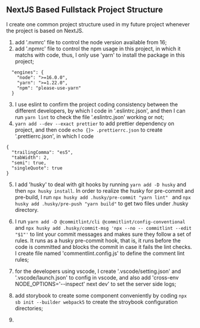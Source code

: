 ## NextJS Based Fullstack Project Structure 

I create one common project structure used in my future project whenever the project is based on NextJS.

1. add '.nvmrc' file to control the node version available from 16;
2. add '.npmrc' file to control the npm usage in this project, in which it matchs with code, thus, I only use 'yarn' to install the package in this project;
```
  "engines": {
    "node": ">=16.0.0",
    "yarn": ">=1.22.0",
    "npm": "please-use-yarn"
  }
```
3. I use eslint to confirm the project coding consistency between the different developers, by which I code in '.eslintrc.json', and then I can run `yarn lint` to check the file '.eslintrc.json' working or not;
4. `yarn add --dev --exact prettier` to add prettier dependency on project, and then code `echo {}> .prettierrc.json` to create '.prettierrc.json', in which I code 
```
{
  "trailingComma": "es5",
  "tabWidth": 2,
  "semi": true,
  "singleQuote": true
}
``` 
5. I add 'husky' to deal with git hooks by running `yarn add -D husky` and then `npx husky install`. In order to realize the husky for pre-commit and pre-build, I run `npx husky add .husky/pre-commit "yarn lint"
   ` and `npx husky add .husky/pre-push "yarn build"` to get two files under .husky directory.

6. I run `yarn add -D @commitlint/cli @commitlint/config-conventional` and `npx husky add .husky/commit-msg 'npx --no -- commitlint --edit "$1"'` to lint your commit messages and makes sure they follow a set of rules. It runs as a husky pre-commit hook, that is, it runs before the code is committed and blocks the commit in case it fails the lint checks. I create file named 'commentlint.config.js' to define the comment lint rules;
7. for the developers using vscode, I create '.vscode/setting.json' and '.vscode/launch.json' to config in vscode, and also add 'cross-env NODE_OPTIONS='--inspect' next dev' to set the server side logs;
8. add storybook to create some component conveniently by coding `npx sb init --builder webpack5` to create the stroybook configuration directories;
9. 
